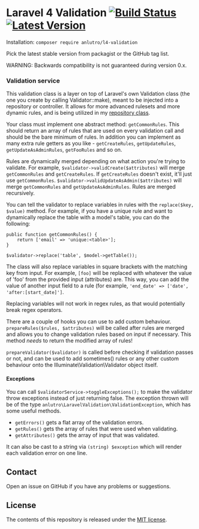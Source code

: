 # Laravel 4 Validation [![Build Status](https://travis-ci.org/anlutro/laravel-validation.png?branch=master)](https://travis-ci.org/anlutro/laravel-validation) [![Latest Version](http://img.shields.io/github/tag/anlutro/laravel-validation.svg)](https://github.com/anlutro/laravel-validation/releases)
Installation: `composer require anlutro/l4-validation`

Pick the latest stable version from packagist or the GitHub tag list.

WARNING: Backwards compatibility is not guaranteed during version 0.x.

### Validation service
This validation class is a layer on top of Laravel's own Validation class (the one you create by calling Validator::make), meant to be injected into a repository or controller. It allows for more advanced rulesets and more dynamic rules, and is being utilized in my [repository class](https://github.com/anlutro/laravel-repository).

Your class must implement one abstract method: `getCommonRules`. This should return an array of rules that are used on every validation call and should be the bare minimum of rules. In addition you can implement as many extra rule getters as you like - `getCreateRules`, `getUpdateRules`, `getUpdateAsAdminRules`, `getFooRules` and so on.

Rules are dynamically merged depending on what action you're trying to validate. For example, `$validator->validCreate($attributes)` will merge `getCommonRules` and `getCreateRules`. If `getCreateRules` doesn't exist, it'll just use `getCommonRules`. `$validator->validUpdateAsAdmin($attributes)` will merge `getCommonRules` and `getUpdateAsAdminRules`. Rules are merged recursively.

You can tell the validator to replace variables in rules with the `replace($key, $value)` method. For example, if you have a unique rule and want to dynamically replace the table with a model's table, you can do the following:

	public function getCommonRules() {
		return ['email' => 'unique:<table>'];
	}

	$validator->replace('table', $model->getTable());

The class will also replace variables in square brackets with the matching key from input. For example, `[foo]` will be replaced with whatever the value of 'foo' from the provided input (attributes) are. This way, you can add the value of another input field to a rule (for example, `'end_date' => ['date', 'after:[start_date]']`.

Replacing variables will not work in regex rules, as that would potentially break regex operators.

There are a couple of hooks you can use to add custom behaviour. `prepareRules($rules, $attributes)` will be called after rules are merged and allows you to change validation rules based on input if necessary. This method *needs* to return the modified array of rules!

`prepareValidator($validator)` is called before checking if validation passes or not, and can be used to add sometimes() rules or any other custom behaviour onto the Illuminate\Validation\Validator object itself.

#### Exceptions
You can call `$validatorService->toggleExceptions();` to make the validator throw exceptions instead of just returning false. The exception thrown will be of the type `anlutro\LaravelValidation\ValidationException`, which has some useful methods.

- `getErrors()` gets a flat array of the validation errors.
- `getRules()` gets the array of rules that were used when validating.
- `getAttributes()` gets the array of input that was validated.

It can also be cast to a string via `(string) $exception` which will render each validation error on one line.

## Contact
Open an issue on GitHub if you have any problems or suggestions.

## License
The contents of this repository is released under the [MIT license](http://opensource.org/licenses/MIT).